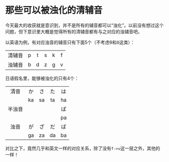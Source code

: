 # 那些可以被浊化的清辅音



今天最大的收获就是意识到，并不是所有的辅音都可以“浊化”。以前没有想过这个问题，但下意识里大概是觉得所有的清辅音都有与之对应的浊辅音吧。

以英语为例，有对应浊音的辅音只有下面5个（不考虑θ和ð这类）：

|        |   |   |   |   |   |
|:------:|:-:|:-:|:-:|:-:|:-:|
| 清辅音 | p | t | s | k | f |
| 浊辅音 | b | d | z | g | v |

日语假名里，能够被浊化的只有4个：

|        |    |    |    |    |
|:------:|:--:|:--:|:--:|:--:|
|  清音  | か | さ | た | は |
|        | ka | sa | ta | ha |
| 半浊音 |    |    |    | ぱ |
|        |    |    |    | pa |
|  浊音  | が | ざ | だ | ば |
|        | ga | za | da | ba |

对比之下，竟然几乎和英文一样的对应关系，除了没有`f->v`这一层之外，其他的一样！

